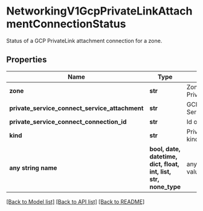 # NetworkingV1GcpPrivateLinkAttachmentConnectionStatus

Status of a GCP PrivateLink attachment connection for a zone.

## Properties
Name | Type | Description | Notes
------------ | ------------- | ------------- | -------------
**zone** | **str** | Zone associated with the GCP PrivateLink attachment connection. | [readonly] 
**private_service_connect_service_attachment** | **str** | GCP Private Service Connect ServiceAttachment for the zone. | [readonly] 
**private_service_connect_connection_id** | **str** | Id of the Private Service connection. | [readonly] 
**kind** | **str** | PrivateLinkAttachmentConnectionStatus kind. | defaults to "GcpPrivateLinkAttachmentConnectionStatus"
**any string name** | **bool, date, datetime, dict, float, int, list, str, none_type** | any string name can be used but the value must be the correct type | [optional]

[[Back to Model list]](../README.md#documentation-for-models) [[Back to API list]](../README.md#documentation-for-api-endpoints) [[Back to README]](../README.md)



